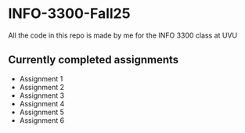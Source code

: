 # INFO-3300-Fall25
All the code in this repo is made by me for the INFO 3300 class at UVU

## Currently completed assignments
- Assignment 1
- Assignment 2
- Assignment 3
- Assignment 4
- Assignment 5
- Assignment 6